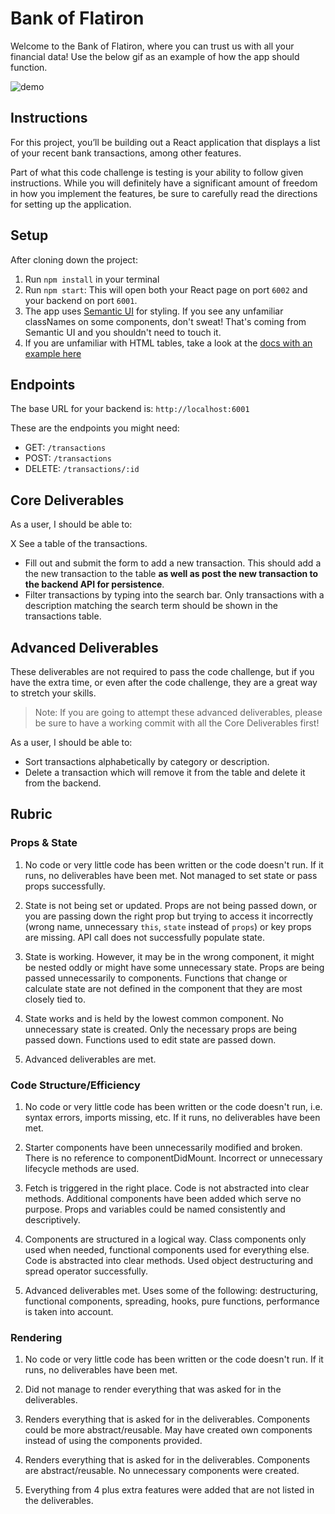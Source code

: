 # Bank of Flatiron

Welcome to the Bank of Flatiron, where you can trust us with all your financial data! Use the below gif as an example of how the app should function.

![demo](./demo.gif)

## Instructions

For this project, you’ll be building out a React application that displays a list of your recent bank transactions, among other features.

Part of what this code challenge is testing is your ability to follow given instructions. While you will definitely have a significant amount of freedom in how you implement the features, be sure to carefully read the directions for setting up the application.

## Setup

After cloning down the project:

1. Run `npm install` in your terminal
2. Run `npm start`: This will open both your React page on port `6002` and your backend on port `6001`.
3. The app uses [Semantic UI](https://semantic-ui.com/) for styling. If you see any unfamiliar classNames on some components, don't sweat! That's coming from Semantic UI and you shouldn't need to touch it.
4. If you are unfamiliar with HTML tables, take a look at the [docs with an example here](https://www.w3schools.com/html/html_tables.asp)

## Endpoints

The base URL for your backend is: `http://localhost:6001`

These are the endpoints you might need:

- GET: `/transactions`
- POST: `/transactions`
- DELETE: `/transactions/:id`

## Core Deliverables

As a user, I should be able to:

X See a table of the transactions.
- Fill out and submit the form to add a new transaction. This should add a the new transaction to the table **as well as post the new transaction to the backend API for persistence**.
- Filter transactions by typing into the search bar. Only transactions with a description matching the search term should be shown in the transactions table.

## Advanced Deliverables

These deliverables are not required to pass the code challenge, but if you have the extra time, or even after the code challenge, they are a great way to stretch your skills.

> Note: If you are going to attempt these advanced deliverables, please be sure to have a working commit with all the Core Deliverables first!

As a user, I should be able to:

- Sort transactions alphabetically by category or description.
- Delete a transaction which will remove it from the table and delete it from the backend.

## Rubric

### Props & State

1. No code or very little code has been written or the code doesn't run. If it runs, no deliverables have been met. Not managed to set state or pass props successfully.

2. State is not being set or updated. Props are not being passed down, or you are passing down the right prop but trying to access it incorrectly (wrong name, unnecessary `this`, `state` instead of `props`) or key props are missing. API call does not successfully populate state.

3. State is working. However, it may be in the wrong component, it might be nested oddly or might have some unnecessary state. Props are being passed unnecessarily to components. Functions that change or calculate state are not defined in the component that they are most closely tied to.

4. State works and is held by the lowest common component. No unnecessary state is created. Only the necessary props are being passed down. Functions used to edit state are passed down.

5. Advanced deliverables are met.

### Code Structure/Efficiency

1. No code or very little code has been written or the code doesn't run, i.e. syntax errors, imports missing, etc. If it runs, no deliverables have been met.

2. Starter components have been unnecessarily modified and broken. There is no reference to componentDidMount. Incorrect or unnecessary lifecycle methods are used.

3. Fetch is triggered in the right place. Code is not abstracted into clear methods. Additional components have been added which serve no purpose. Props and variables could be named consistently and descriptively.

4. Components are structured in a logical way. Class components only used when needed, functional components used for everything else. Code is abstracted into clear methods. Used object destructuring and spread operator successfully.

5. Advanced deliverables met. Uses some of the following: destructuring, functional components, spreading, hooks, pure functions, performance is taken into account.

### Rendering

1. No code or very little code has been written or the code doesn't run. If it runs, no deliverables have been met.

2. Did not manage to render everything that was asked for in the deliverables.

3. Renders everything that is asked for in the deliverables. Components could be more abstract/reusable. May have created own components instead of using the components provided.

4. Renders everything that is asked for in the deliverables. Components are abstract/reusable. No unnecessary components were created.

5. Everything from 4 plus extra features were added that are not listed in the deliverables.
